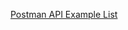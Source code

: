 [Postman API Example List](https://.postman.co/workspace/My-Workspace~eb5430a4-d670-4b0d-81d7-c10c8cc9ca7e/collection/38981872-9ff322fa-c514-429d-9704-3a3fe4f35090?action=share&creator=38981872)


